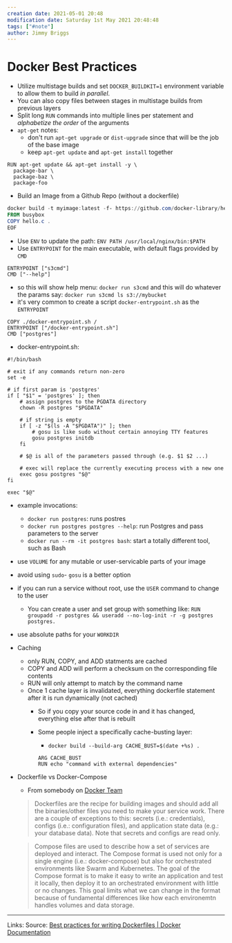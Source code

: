 ```yaml
---
creation date: 2021-05-01 20:48
modification date: Saturday 1st May 2021 20:48:48
tags: ["#note"]
author: Jimmy Briggs
---
```


# Docker Best Practices

- Utilize multistage builds and set `DOCKER_BUILDKIT=1` environment variable to allow them to build *in parallel*.
- You can also copy files between stages in multistage builds from previous layers
- Split long `RUN` commands into multiple lines per statement and *alphabetize the order* of the arguments
- `apt-get` notes:
	-  don't run `apt-get upgrade` or `dist-upgrade` since that will be the job of the base image
    -  keep `apt-get update` and `apt-get install` together

```
RUN apt-get update && apt-get install -y \
  package-bar \
  package-baz \
  package-foo
```

- Build an Image from a Github Repo (without a dockerfile)

```powershell
docker build -t myimage:latest -f- https://github.com/docker-library/hello-world.git <<EOF
FROM busybox
COPY hello.c .
EOF
```

- Use `ENV` to update the path: `ENV PATH /usr/local/nginx/bin:$PATH`
- Use `ENTRYPOINT` for the main executable, with default flags provided by `CMD`    

```
ENTRYPOINT ["s3cmd"]
CMD ["--help"]
```

-   so this will show help menu: `docker run s3cmd` and this will do whatever the params say: `docker run s3cmd ls s3://mybucket`
-   it's very common to create a script `docker-entrypoint.sh` as the `ENTRYPOINT`

```
COPY ./docker-entrypoint.sh /
ENTRYPOINT ["/docker-entrypoint.sh"]
CMD ["postgres"]
```

-   docker-entrypoint.sh:

```
#!/bin/bash

# exit if any commands return non-zero
set -e

# if first param is 'postgres'
if [ "$1" = 'postgres' ]; then
    # assign postgres to the PGDATA directory
    chown -R postgres "$PGDATA"

    # if string is empty
    if [ -z "$(ls -A "$PGDATA")" ]; then
        # gosu is like sudo without certain annoying TTY features
        gosu postgres initdb
    fi

    # $@ is all of the parameters passed through (e.g. $1 $2 ...)

    # exec will replace the currently executing process with a new one
    exec gosu postgres "$@"
fi

exec "$@"
```

-   example invocations:
    
    -   `docker run postgres`: runs postres
    -   `docker run postgres postgres --help`: run Postgres and pass parameters to the server
    -   `docker run --rm -it postgres bash`: start a totally different tool, such as Bash
-   use `VOLUME` for any mutable or user-servicable parts of your image
    
-   avoid using `sudo`\- `gosu` is a better option
    
-   if you can run a service without root, use the `USER` command to change to the user
    
    -   You can create a user and set group with something like: `RUN groupadd -r postgres && useradd --no-log-init -r -g postgres postgres.`
-   use absolute paths for your `WORKDIR`
    
-   Caching
    
    -   only RUN, COPY, and ADD statments are cached
    -   COPY and ADD will perform a checksum on the corresponding file contents
    -   RUN will only attempt to match by the command name
    -   Once 1 cache layer is invalidated, everything dockerfile statement after it is run dynamically (not cached)
        -   So if you copy your source code in and it has changed, everything else after that is rebuilt
            
        -   Some people inject a specifically cache-busting layer:
            
            -   `docker build --build-arg CACHE_BUST=$(date +%s) .`
            
            ```
            ARG CACHE_BUST
            RUN echo "command with external dependencies"
            ```
            
-   Dockerfile vs Docker-Compose
    
    -   From somebody on [Docker Team](https://github.com/docker/compose/issues/5523)
    
    > Dockerfiles are the recipe for building images and should add all the binaries/other files you need to make your service work. There are a couple of exceptions to this: secrets (i.e.: credentials), configs (i.e.: configuration files), and application state data (e.g.: your database data). Note that secrets and configs are read only.
    
    > Compose files are used to describe how a set of services are deployed and interact. The Compose format is used not only for a single engine (i.e.: docker-compose) but also for orchestrated environments like Swarm and Kubernetes. The goal of the Compose format is to make it easy to write an application and test it locally, then deploy it to an orchestrated environment with little or no changes. This goal limits what we can change in the format because of fundamental differences like how each environemtn handles volumes and data storage.


***
Links: 
Source: [Best practices for writing Dockerfiles | Docker Documentation](https://docs.docker.com/develop/develop-images/dockerfile_best-practices/)

